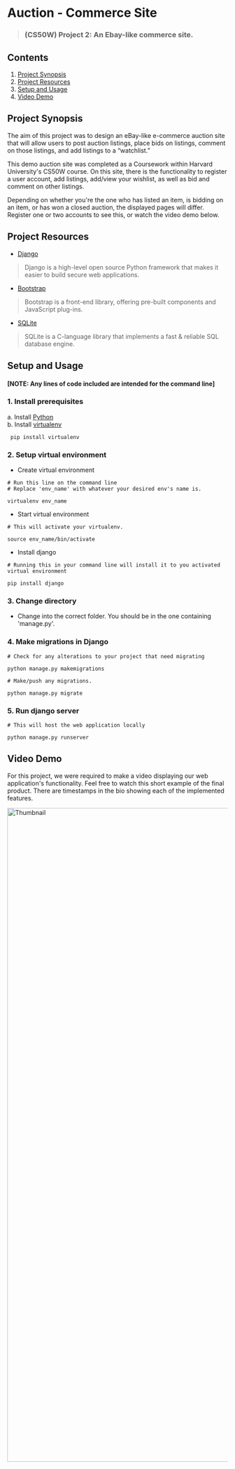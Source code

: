 # Auction - Commerce Site
>### (CS50W) Project 2: An Ebay-like commerce site.

## Contents
1. [Project Synopsis](#project_synopsis)
2. [Project Resources](#project_resources)
3. [Setup and Usage](#setup)
4. [Video Demo](#video)


## <a id='project_synopsis'> Project Synopsis </a>
The aim of this project was to design an eBay-like e-commerce auction site that will allow users to post auction listings, place bids on listings, comment on those listings, and add listings to a “watchlist.”

This demo auction site was completed as a Coursework within Harvard University's CS50W course. On this site, there is the functionality to register a user account, add listings, add/view your wishlist, as well as bid and comment on other listings.

Depending on whether you're the one who has listed an item, is bidding on an item, or has won a closed auction, the displayed pages will differ. Register one or two accounts to see this, or watch the video demo below.

## <a id='project_resources'> Project Resources </a>
* [Django](https://www.djangoproject.com/)
> Django is a high-level open source Python framework that makes it easier to build secure web applications.

* [Bootstrap](https://getbootstrap.com/)
> Bootstrap is a front-end library, offering pre-built components and JavaScript plug-ins.

* [SQLite](https://www.sqlite.org/)
> SQLite is a C-language library that implements a fast & reliable SQL database engine.

## <a id='setup'> Setup and Usage </a>
#### [NOTE: Any lines of code included are intended for the command line]

### 1. Install prerequisites
a. Install [Python](https://www.python.org/) </br>
b. Install [virtualenv](https://virtualenv.pypa.io/en/latest/)
``` 
 pip install virtualenv
```
### 2. Setup virtual environment
* Create virtual environment </br>
```
# Run this line on the command line
# Replace 'env_name' with whatever your desired env's name is.

virtualenv env_name
```
* Start virtual environment
```
# This will activate your virtualenv.

source env_name/bin/activate
```
* Install django
```
# Running this in your command line will install it to you activated virtual environment

pip install django
```
### 3. Change directory
* Change into the correct folder. You should be in the one containing 'manage.py'.

### 4. Make migrations in Django
```
# Check for any alterations to your project that need migrating

python manage.py makemigrations
```
```
# Make/push any migrations.

python manage.py migrate
```
### 5. Run django server
```
# This will host the web application locally

python manage.py runserver
```

## <a id='video'> Video Demo </a>

For this project, we were required to make a video displaying our web application's functionality. Feel free to watch this short example of the final product. There are timestamps in the bio showing each of the implemented features.

<a href= 'https://youtu.be/dPfLyy0nitk'>
<img width="1494" alt="Thumbnail" 
 src="https://github.com/JosephLambon/Auctions/assets/107887718/07a467af-3e26-4bdf-91e7-e3eb0a3ad814">
</a>




